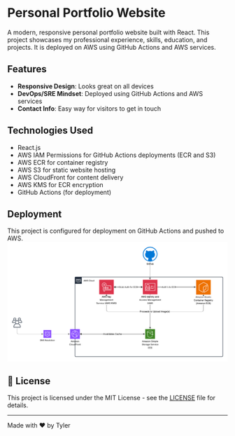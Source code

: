 # Personal Portfolio Website

A modern, responsive personal portfolio website built with React. This project showcases my professional experience, skills, education, and projects.  It is deployed on AWS using GitHub Actions and AWS services.
## Features

- **Responsive Design**: Looks great on all devices
- **DevOps/SRE Mindset**: Deployed using GitHub Actions and AWS services
- **Contact Info**: Easy way for visitors to get in touch

## Technologies Used

- React.js
- AWS IAM Permissions for GitHub Actions deployments (ECR and S3)
- AWS ECR for container registry
- AWS S3 for static website hosting
- AWS CloudFront for content delivery
- AWS KMS for ECR encryption
- GitHub Actions (for deployment)

## Deployment

This project is configured for deployment on GitHub Actions and pushed to AWS.
![AWS 2025 Horizontal Framework](images/AWS%20(2025)%20horizontal%20framework.png)
## 📄 License

This project is licensed under the MIT License - see the [LICENSE](LICENSE) file for details.

---

Made with ❤️ by Tyler
